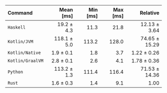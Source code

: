 | Command | Mean [ms] | Min [ms] | Max [ms] | Relative |
|:---|---:|---:|---:|---:|
| `Haskell` | 19.2 ± 4.3 | 11.3 | 21.8 | 12.13 ± 3.64 |
| `Kotlin/JVM` | 118.1 ± 5.0 | 113.2 | 128.0 | 74.65 ± 15.29 |
| `Kotlin/Native` | 1.9 ± 0.1 | 1.8 | 3.7 | 1.22 ± 0.26 |
| `Kotlin/GraalVM` | 2.8 ± 0.1 | 2.6 | 4.1 | 1.78 ± 0.36 |
| `Python` | 113.2 ± 1.3 | 111.4 | 116.4 | 71.53 ± 14.36 |
| `Rust` | 1.6 ± 0.3 | 1.4 | 9.1 | 1.00 |
